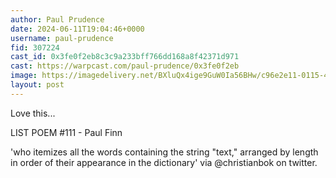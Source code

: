 ```yaml
---
author: Paul Prudence
date: 2024-06-11T19:04:46+0000
username: paul-prudence
fid: 307224
cast_id: 0x3fe0f2eb8c3c9a233bff766dd168a8f42371d971
cast: https://warpcast.com/paul-prudence/0x3fe0f2eb
image: https://imagedelivery.net/BXluQx4ige9GuW0Ia56BHw/c96e2e11-0115-446e-c825-f1eb1cd58700/original
layout: post
---
```

Love this...  
  
LIST POEM #111 - Paul Finn  
  
'who itemizes all the words containing the string "text," arranged by length in order of their appearance in the dictionary' via @christianbok on twitter.  

<img src='https://imagedelivery.net/BXluQx4ige9GuW0Ia56BHw/c96e2e11-0115-446e-c825-f1eb1cd58700/original' alt='' referrerpolicy='no-referrer'/>